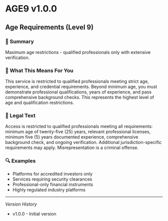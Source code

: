 # AGE9 v1.0.0

## Age Requirements (Level 9)

### 📌 Summary
Maximum age restrictions - qualified professionals only with extensive verification.

### 👤 What This Means For You
This service is restricted to qualified professionals meeting strict age, experience, and credential requirements. Beyond minimum age, you must demonstrate professional qualifications, years of experience, and pass comprehensive background checks. This represents the highest level of age and qualification restrictions.

### 📜 Legal Text
Access is restricted to qualified professionals meeting all requirements: minimum age of twenty-five (25) years, relevant professional licenses, minimum five (5) years documented experience, comprehensive background check, and ongoing verification. Additional jurisdiction-specific requirements may apply. Misrepresentation is a criminal offense.

### 🔍 Examples
- Platforms for accredited investors only
- Services requiring security clearances
- Professional-only financial instruments
- Highly regulated industry platforms

---
*Version History*
- v1.0.0 - Initial version